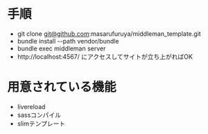 # 手順
* git clone git@github.com:masarufuruya/middleman_template.git
* bundle install --path vendor/bundle
* bundle exec middleman server
* http://localhost:4567/ にアクセスしてサイトが立ち上がればOK

# 用意されている機能
* livereload
* sassコンパイル
* slimテンプレート


